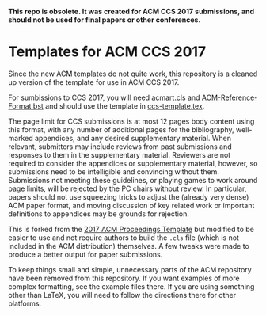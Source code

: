 **This repo is obsolete. It was created for ACM CCS 2017 submissions, and should not be used for final papers or other conferences.**

# Templates for ACM CCS 2017

Since the new ACM templates do not quite work, this repository is a
cleaned up version of the template for use in ACM CCS 2017.

For sumbissions to CCS 2017, you will need [acmart.cls](/acmart.cls)
and [ACM-Reference-Format.bst](/ACM-Reference-Format.bst) and should
use the template in [ccs-template.tex](/ccs-template.tex).

The page limit for CCS submissions is at most 12 pages body content
using this format, with any number of additional pages for the
bibliography, well-marked appendices, and any desired supplementary
material.  When relevant, submitters may include reviews from past
submissions and responses to them in the supplementary material.
Reviewers are not required to consider the appendices or supplementary
material, however, so submissions need to be intelligible and
convincing without them.  Submissions not meeting these guidelines, or
playing games to work around page limits, will be rejected by the PC
chairs without review.  In particular, papers should not use squeezing
tricks to adjust the (already very dense) ACM paper format, and moving
discussion of key related work or important definitions to appendices
may be grounds for rejection.

This is forked from the [2017 ACM Proceedings
Template](https://www.acm.org/publications/proceedings-template) but
modified to be easier to use and not require authors to build the
`.cls` file (which is not included in the ACM distribution)
themselves. A few tweaks were made to produce a better output for
paper submissions.

To keep things small and simple, unnecessary parts of the ACM
repository have been removed from this repository. If you want
examples of more complex formatting, see the example files there. If
you are using something other than LaTeX, you will need to follow the
directions there for other platforms.
